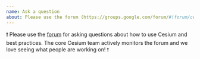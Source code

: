 ```yaml
---
name: Ask a question
about: Please use the forum (https://groups.google.com/forum/#!forum/cesium-dev) for general questions about using Cesium. 
---
```


:exclamation: Please use the [forum](https://groups.google.com/forum/#!forum/cesium-dev) for asking questions about how to use Cesium and best practices. The core Cesium team actively monitors the forum and we love seeing what people are working on! :exclamation: